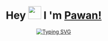 <h1 align="center">Hey <img src="https://github.com/Pawan-Kumar-Singh-284/Readme-Resourses/blob/main/Hi.gif" width="35"> I 'm <a href="https://app.hackthebox.com/profile/61938">Pawan!</a></h1>
<p align="center">
<a href="https://git.io/typing-svg"><img src="https://readme-typing-svg.demolab.com?font=Fira+Code&pause=1000&color=51F71B&center=true&vCenter=true&width=435&lines=DS+%7C+Algorithms+%7C+Oops+%7C+Java;MERN+Stack+Developer" alt="Typing SVG" /></a>
</p>

<!---
Pawan-Kumar-Singh-284/Pawan-Kumar-Singh-284 is a ✨ special ✨ repository because its `README.md` (this file) appears on your GitHub profile.
You can click the Preview link to take a look at your changes.
--->
